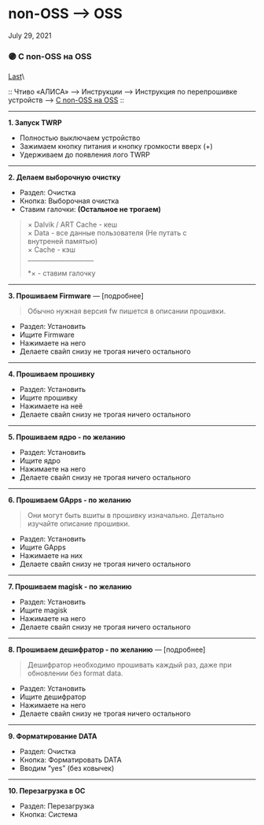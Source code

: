 # non-OSS --> OSS

July 29, 2021

### 🟣 С non-OSS на OSS 

[Last](https://t.me/i1Last)\


:: Чтиво «АЛИСА» --> Инструкции --> Инструкция по перепрошивке устройств --> [С non-OSS на OSS](broken-reference) ::

***

**1. Запуск TWRP**

* Полностью выключаем устройство
* Зажимаем кнопку питания и кнопку громкости вверх (+)
* Удерживаем до появления лого TWRP

***

**2. Делаем выборочную очистку**

* Раздел: Очистка
* Кнопка: Выборочная очистка
* Ставим галочки: **(Остальное не трогаем)**

> × Dalvik / ART Cache - кеш\
> × Data - все данные пользователя (Не путать с\
> внутреней памятью)\
> × Cache - кэш\
> \_\_\_\_\_\_\_\_\_\_\_\_\_\_\_\_\_\_\_\_\_
>
> \*× - ставим галочку

***

**3. Прошиваем Firmware** — \[подробнее]

> Обычно нужная версия fw пишется в описании прошивки.

* Раздел: Установить
* Ищите Firmware
* Нажимаете на него
* Делаете свайп снизу не трогая ничего остального

***

**4. Прошиваем прошивку**

* Раздел: Установить
* Ищите прошивку
* Нажимаете на неё
* Делаете свайп снизу не трогая ничего остального

***

**5. Прошиваем ядро - по желанию**

* Раздел: Установить
* Ищите ядро
* Нажимаете на него
* Делаете свайп снизу не трогая ничего остального

***

**6. Прошиваем GApps - по желанию**

> Они могут быть вшиты в прошивку изначально. Детально изучайте описание прошивки.

* Раздел: Установить
* Ищите GApps
* Нажимаете на них
* Делаете свайп снизу не трогая ничего остального

***

**7. Прошиваем magisk - по желанию**

* Раздел: Установить
* Ищите magisk
* Нажимаете на него
* Делаете свайп снизу не трогая ничего остального

***

**8. Прошиваем дешифратор - по желанию** — \[подробнее]

> Дешифратор необходимо прошивать каждый раз, даже при обновлении без format data.

* Раздел: Установить
* Ищите дешифратор
* Нажимаете на него
* Делаете свайп снизу не трогая ничего остального

***

**9. Форматирование DATA**

* Раздел: Очистка
* Кнопка: Форматировать DATA
* Вводим “yes” (без ковычек)

***

**10. Перезагрузка в OC**

* Раздел: Перезагрузка
* Кнопка: Система
